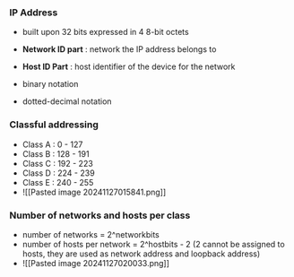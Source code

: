 ### IP Address
- built upon 32 bits expressed in 4 8-bit octets
- **Network ID part** : network the IP address belongs to
- **Host ID Part** : host identifier of the device for the network

- binary notation
- dotted-decimal notation
### Classful addressing
- Class A : 0 - 127
- Class B : 128 - 191
- Class C : 192 - 223
- Class D : 224 - 239
- Class E : 240 - 255
- ![[Pasted image 20241127015841.png]]

### Number of networks and hosts per class
- number of networks = 2^networkbits
- number of hosts per network = 2^hostbits - 2 (2 cannot be assigned to hosts, they are used as network address and loopback address)
- ![[Pasted image 20241127020033.png]]



  